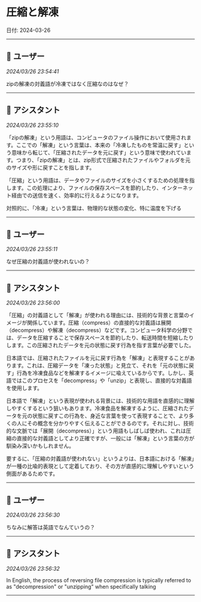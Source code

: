 # 圧縮と解凍

日付: 2024-03-26

---

## 👤 ユーザー
*2024/03/26 23:54:41*

zipの解凍の対義語が冷凍ではなく圧縮なのはなぜ？

---

## 🤖 アシスタント
*2024/03/26 23:55:10*

「zipの解凍」という用語は、コンピュータのファイル操作において使用されます。ここでの「解凍」という言葉は、本来の「冷凍したものを常温に戻す」という意味から転じて、「圧縮されたデータを元に戻す」という意味で使われています。つまり、「zipの解凍」とは、zip形式で圧縮されたファイルやフォルダを元のサイズや形に戻すことを指します。

「圧縮」という用語は、データやファイルのサイズを小さくするための処理を指します。この処理により、ファイルの保存スペースを節約したり、インターネット経由での送信を速く、効率的に行えるようになります。

対照的に、「冷凍」という言葉は、物理的な状態の変化、特に温度を下げる

---

## 👤 ユーザー
*2024/03/26 23:55:11*

なぜ圧縮の対義語が使われないの？

---

## 🤖 アシスタント
*2024/03/26 23:56:00*

「圧縮」の対義語として「解凍」が使われる理由には、技術的な背景と言葉のイメージが関係しています。圧縮（compress）の直接的な対義語は展開（decompress）や解凍（decompress）などです。コンピュータ科学の分野では、データを圧縮することで保存スペースを節約したり、転送時間を短縮したりします。この圧縮されたデータを元の状態に戻す行為を指す言葉が必要でした。

日本語では、圧縮されたファイルを元に戻す行為を「解凍」と表現することがあります。これは、圧縮データを「凍った状態」と見立て、それを「元の状態に戻す」行為を冷凍食品などを解凍するイメージに喩えているからです。しかし、英語ではこのプロセスを「decompress」や「unzip」と表現し、直接的な対義語を使用します。

日本語で「解凍」という表現が使われる背景には、技術的な用語を直感的に理解しやすくするという狙いもあります。冷凍食品を解凍するように、圧縮されたデータを元の状態に戻すこの行為を、身近な言葉を使って表現することで、より多くの人にその概念を分かりやすく伝えることができるのです。それに対し、技術的な文脈では「展開（decompress）」という用語もしばしば使われ、これは圧縮の直接的な対義語としてより正確ですが、一般には「解凍」という言葉の方が馴染み深いかもしれません。

要するに、「圧縮の対義語が使われない」というよりは、日本語における「解凍」が一種の比喩的表現として定着しており、その方が直感的に理解しやすいという側面があるためです。

---

## 👤 ユーザー
*2024/03/26 23:56:30*

ちなみに解答は英語でなんていうの？

---

## 🤖 アシスタント
*2024/03/26 23:56:32*

In English, the process of reversing file compression is typically referred to as "decompression" or "unzipping" when specifically talking

---
